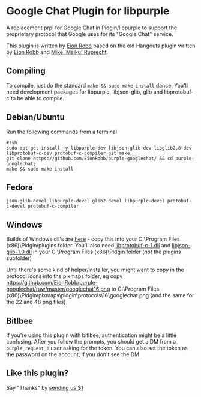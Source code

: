 # Google Chat Plugin for libpurple #

A replacement prpl for Google Chat in Pidgin/libpurple to support the proprietary protocol that Google uses for its "Google Chat" service.

This plugin is written by [Eion Robb](https://github.com/EionRobb/) based on the old Hangouts plugin written by [Eion Robb](https://github.com/EionRobb/) and [Mike 'Maiku' Ruprecht](https://github.com/cmaiku).

## Compiling ##
To compile, just do the standard `make && sudo make install` dance.  You'll need development packages for libpurple, libjson-glib, glib and libprotobuf-c to be able to compile.

## Debian/Ubuntu ##
Run the following commands from a terminal

```
#!sh
sudo apt-get install -y libpurple-dev libjson-glib-dev libglib2.0-dev libprotobuf-c-dev protobuf-c-compiler git make;
git clone https://github.com/EionRobb/purple-googlechat/ && cd purple-googlechat;
make && sudo make install
```

## Fedora ##
```
json-glib-devel libpurple-devel glib2-devel libpurple-devel protobuf-c-devel protobuf-c-compiler
```

## Windows ##
Builds of Windows dll's are [here](https://github.com/EionRobb/purple-googlechat/releases/latest) - copy this into your C:\Program Files (x86)\Pidgin\plugins folder.  You'll also need [libprotobuf-c-1.dll](https://github.com/EionRobb/purple-googlechat/raw/master/libprotobuf-c-1.dll) and [libjson-glib-1.0.dll](https://github.com/EionRobb/purple-googlechat/raw/master/libjson-glib-1.0.dll) in your C:\Program Files (x86)\Pidgin folder (*not* the plugins subfolder)

Until there's some kind of helper/installer, you might want to copy in the protocol icons into the pixmaps folder, eg copy https://github.com/EionRobb/purple-googlechat/raw/master/googlechat16.png to C:\Program Files (x86)\Pidgin\pixmaps\pidgin\protocols\16\googlechat.png (and the same for the 22 and 48 png files)

## Bitlbee ##
If you're using this plugin with bitlbee, authentication might be a little confusing.  After you follow the prompts, you should get a DM from a `purple_request_0` user asking for the token.  You can also set the token as the password on the account, if you don't see the DM.

## Like this plugin? ##
Say "Thanks" by [sending us $1](https://www.paypal.com/cgi-bin/webscr?cmd=_s-xclick&hosted_button_id=PZMBF2QVF69GA)
